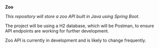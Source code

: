 **Zoo**

*This repository will store a zoo API built in Java using Spring Boot.*

The project will be using a H2 database, which will be Postman, to ensure API endpoints are working for further development.


Zoo API is currently in development and is likely to change frequently.
